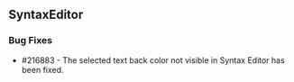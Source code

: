 ## SyntaxEditor

### Bug Fixes

* \#216883 - The selected text back color not visible in Syntax Editor has been fixed.
